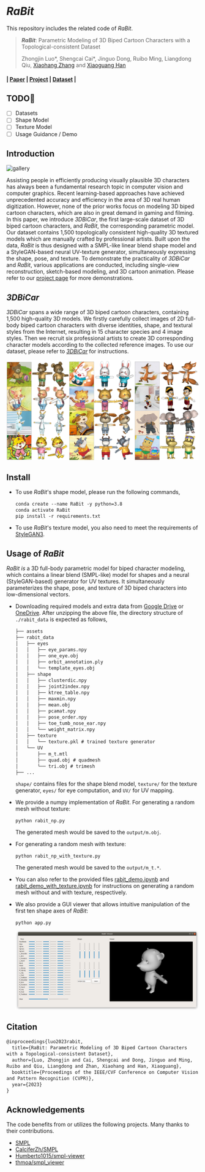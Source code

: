 # *RaBit*

This repository includes the related code of *RaBit*.

> ***RaBit***: Parametric Modeling of 3D Biped Cartoon Characters with a Topological-consistent Dataset
>
> Zhongjin Luo*, Shengcai Cai*, Jinguo Dong, Ruibo Ming, Liangdong Qiu, [Xiaohang Zhang](https://xiaohangzhan.github.io/) and [Xiaoguang Han](https://gaplab.cuhk.edu.cn/)

#### | [Paper](https://arxiv.org/abs/2303.12564) | [Project](https://gaplab.cuhk.edu.cn/projects/RaBit/) | [Dataset](https://gaplab.cuhk.edu.cn/projects/RaBit/dataset.html) |

## TODO:triangular_flag_on_post:

- [ ] Datasets
- [ ] Shape Model
- [ ] Texture Model
- [ ] Usage Guidance / Demo

## Introduction

![gallery](./assets/fig_teaser.png)

Assisting people in efficiently producing visually plausible 3D characters has always been a fundamental research topic in computer vision and computer graphics. Recent learning-based approaches have achieved unprecedented accuracy and efficiency in the area of 3D real human digitization. However, none of the prior works focus on modeling 3D biped cartoon characters, which are also in great demand in gaming and filming. In this paper, we introduce *3DBiCar*, the first large-scale dataset of 3D biped cartoon characters, and *RaBit*, the corresponding parametric model. Our dataset contains 1,500 topologically consistent high-quality 3D textured models which are manually crafted by professional artists. Built upon the data, *RaBit* is thus designed with a SMPL-like linear blend shape model and a StyleGAN-based neural UV-texture generator, simultaneously expressing the shape, pose, and texture. To demonstrate the practicality of *3DBiCar* and *RaBit*, various applications are conducted, including single-view reconstruction, sketch-based modeling, and 3D cartoon animation. Please refer to our [project page](https://gaplab.cuhk.edu.cn/projects/RaBit/) for more demonstrations.

## *3DBiCar*

*3DBiCar* spans a wide range of 3D biped cartoon characters, containing 1,500 high-quality 3D models. We firstly carefully collect images of 2D full-body biped cartoon characters with diverse identities, shape, and textural styles from the Internet, resulting in 15 character species and 4 image styles. Then we recruit six professional artists to create 3D corresponding character models according to the collected reference images. To use our dataset, please refer to [*3DBiCar*](https://gaplab.cuhk.edu.cn/projects/RaBit/dataset.html) for instructions.

![gallery](./assets/fig_dataset_gallery.png)

## Install

- To use *RaBit*'s shape model, please run the following commands,

  ```
  conda create --name RaBit -y python=3.8
  conda activate RaBit
  pip install -r requirements.txt
  ```

- To use *RaBit*'s texture model, you also need to meet the requirements of [StyleGAN3](https://github.com/NVlabs/stylegan3).

## **Usage of *RaBit***

*RaBit is* a 3D full-body parametric model for biped character modeling, which contains a linear blend (SMPL-like) model for shapes and a neural (StyleGAN-based) generator for UV textures. It simultaneously parameterizes the shape, pose, and texture of 3D biped characters into low-dimensional vectors.

- Downloading required models and extra data from [Google Drive](https://drive.google.com/file/d/1yvweTYPKtmuMt5Eu7CHZ4-Do4CRYLFtp/view?usp=sharing) or [OneDrive](https://cuhko365-my.sharepoint.com/:u:/g/personal/220019015_link_cuhk_edu_cn/EfrbrGVpsUlDuE4zZDfsJlIB-QzgUDb9GZO9MInG0ecWkQ?e=kC79nL). After unzipping the above file, the directory structure of `./rabit_data` is expected as follows,

  ```
  ├── assets
  ├── rabit_data
  │   ├── eyes
  │   │   ├── eye_params.npy
  │   │   ├── one_eye.obj
  │   │   ├── orbit_annotation.ply
  │   │   └── template_eyes.obj
  │   ├── shape
  │   │   ├── clusterdic.npy
  │   │   ├── joint2index.npy
  │   │   ├── ktree_table.npy
  │   │   ├── maxmin.npy
  │   │   ├── mean.obj
  │   │   ├── pcamat.npy
  │   │   ├── pose_order.npy
  │   │   ├── toe_tumb_nose_ear.npy
  │   │   └── weight_matrix.npy
  │   ├── texture
  │   │   └── texture.pkl # trained texture generator
  │   └── UV
  │       ├── m_t.mtl
  │       ├── quad.obj # quadmesh
  │       └── tri.obj # trimesh
  ├── ...
  ```

   `shape/` contains files for the shape blend model, `texture/` for the texture generator, `eyes/` for eye computation, and `UV/` for UV mapping.

- We provide a numpy implementation of *RaBit*. For generating a random mesh without texture:

  ```
  python rabit_np.py
  ```

  The generated mesh would be saved to the `output/m.obj`.

- For generating a random mesh with texture:

  ```
  python rabit_np_with_texture.py
  ```

  The generated mesh would be saved to the `output/m_t.*`.

- You can also refer to the provided files [rabit_demo.ipynb](https://github.com/zhongjinluo/RaBit/blob/master/rabit_demo.ipynb) and [rabit_demo_with_texture.ipynb](https://github.com/zhongjinluo/RaBit/blob/master/rabit_demo_with_texture.ipynb) for instructions on generating a random mesh without and with texture, respectively.

- We also provide a GUI viewer that allows intuitive manipulation of the first ten shape axes of *RaBit*:

  ```
  python app.py
  ```
  
  ![gallery](./assets/viewer.png)

## Citation

```
@inproceedings{luo2023rabit,
  title={RaBit: Parametric Modeling of 3D Biped Cartoon Characters with a Topological-consistent Dataset},
  author={Luo, Zhongjin and Cai, Shengcai and Dong, Jinguo and Ming, Ruibo and Qiu, Liangdong and Zhan, Xiaohang and Han, Xiaoguang},
  booktitle={Proceedings of the IEEE/CVF Conference on Computer Vision and Pattern Recognition (CVPR)},
  year={2023}
}
```

## Acknowledgements

The code benefits from or utilizes the following projects. Many thanks to their contributions.

- [SMPL](https://smpl.is.tue.mpg.de/)
- [CalciferZh/SMPL](CalciferZh/SMPL)
- [Humberto1015/smpl-viewer](https://github.com/Humberto1015/smpl-viewer)
- [thmoa/smpl_viewer](https://github.com/thmoa/smpl_viewer)